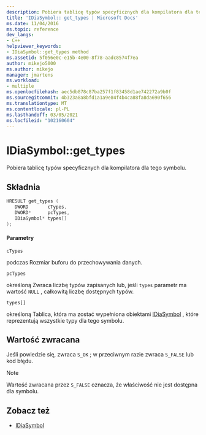 ```yaml
---
description: Pobiera tablicę typów specyficznych dla kompilatora dla tego symbolu.
title: 'IDiaSymbol:: get_types | Microsoft Docs'
ms.date: 11/04/2016
ms.topic: reference
dev_langs:
- C++
helpviewer_keywords:
- IDiaSymbol::get_types method
ms.assetid: 5f056e0c-e15b-4e00-8f78-aadc8574f7ea
author: mikejo5000
ms.author: mikejo
manager: jmartens
ms.workload:
- multiple
ms.openlocfilehash: aec5db878c87ba257f1f83458d1ae742272a9b0f
ms.sourcegitcommit: 4b323a8a8bfd1a1a9e84f4b4ca88fa8da690f656
ms.translationtype: MT
ms.contentlocale: pl-PL
ms.lasthandoff: 03/05/2021
ms.locfileid: "102160604"
---
```

# <a name="idiasymbolget_types"></a>IDiaSymbol::get_types
Pobiera tablicę typów specyficznych dla kompilatora dla tego symbolu.

## <a name="syntax"></a>Składnia

```C++
HRESULT get_types ( 
   DWORD       cTypes,
   DWORD*      pcTypes,
   IDiaSymbol* types[]
);
```

#### <a name="parameters"></a>Parametry
 `cTypes`

podczas Rozmiar buforu do przechowywania danych.

 `pcTypes`

określoną Zwraca liczbę typów zapisanych lub, jeśli `types` parametr ma wartość `NULL` , całkowitą liczbę dostępnych typów.

 `types[]`

określoną Tablica, która ma zostać wypełniona obiektami [IDiaSymbol](../../debugger/debug-interface-access/idiasymbol.md) , które reprezentują wszystkie typy dla tego symbolu.

## <a name="return-value"></a>Wartość zwracana
 Jeśli powiedzie się, zwraca `S_OK` ; w przeciwnym razie zwraca `S_FALSE` lub kod błędu.

> [!NOTE]
> Wartość zwracana przez `S_FALSE` oznacza, że właściwość nie jest dostępna dla symbolu.

## <a name="see-also"></a>Zobacz też
- [IDiaSymbol](../../debugger/debug-interface-access/idiasymbol.md)
